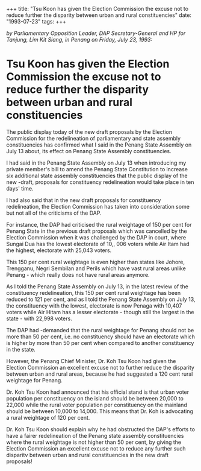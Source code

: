 +++ 
title: "Tsu Koon has given the Election Commission the excuse not to reduce further the disparity between urban and rural constituencies"
date: "1993-07-23"
tags:
+++

_by Parliamentary Opposition Leader, DAP  Secretary-General and HP for Tanjung, Lim Kit Siang, in Penang on Friday, July 23, 1993:_

# Tsu Koon has given the Election Commission the excuse not to reduce further the disparity between urban and rural constituencies

The public display today of the new draft proposals by the Election Commission for the redelineation of parliamentary and state assembly constituencies has confirmed what I said in the Penang State Assembly on July 13 about, its effect on Penang State Assembly constituencies.</u>

I had said in the Penang State Assembly on July 13 when introducing my private member's bill to amend the Penang State Constitution to increase six additional state assembly constituencies that the public display of the new -draft, proposals for constituency redelineation would take place in ten days' time.

I had also said that in the new draft proposals for constituency redelineation, the Election Commission has taken into consideration some but not all of the criticisms of the DAP.

For instance, the DAP had criticised the rural weightage of 150 per cent for Penang State in the previous draft proposals which was cancelled by the Election Commission when it was challenged by the DAP in court, where Sungai Dua has the lowest electorate of 10,, 006 voters while Air Itam had the highest, electorate with 25,043 voters.

This 150 per cent rural weightage is even higher than states like Johore, Trengganu, Negri Sembilan and Perils which have vast rural areas unlike Penang - which really does not have rural areas anymore.

As I told the Penang State Assembly on July 13, in the latest review of the constituency redelineation, this 150 per cent rural weightage has been reduced to 121 per cent, and as I told the Penang State Assembly on July 13, the constituency with the lowest, electorate is now Penaga with 10,407 voters while Air Hitam has a lesser electorate - though still the largest in the state - with 22,998 voters.

The DAP had -demanded that the rural weightage for Penang should not be more than 50 per cent, i.e. no constituency should have an electorate which is higher by more than 50 per cent when compared to another constituency in the state.

However, the Penang Chief Minister, Dr. Koh Tsu Koon had given the Election Commission an excellent excuse not to further reduce the disparity between urban and rural areas, because he had suggested a 120 cent rural weightage for Penang.

Dr. Koh Tsu Koon had announced that his official stand is that urban voter population per constituency on the island should be between 20,000 to 22,000 while the rural voter population per constituency on the mainland should be between 10,000 to 14,000. This means that Dr. Koh is advocating a rural weightage of 120 per cent.

Dr. Koh Tsu Koon should explain why he had obstructed the DAP's efforts to have a fairer redelineation of the Penang state assembly constituencies where the rural weightage is not higher than 50 per cent, by giving the Election Commission an excellent excuse not to reduce any further such disparitv between urban and rural constituencies in the new draft proposals!
 
